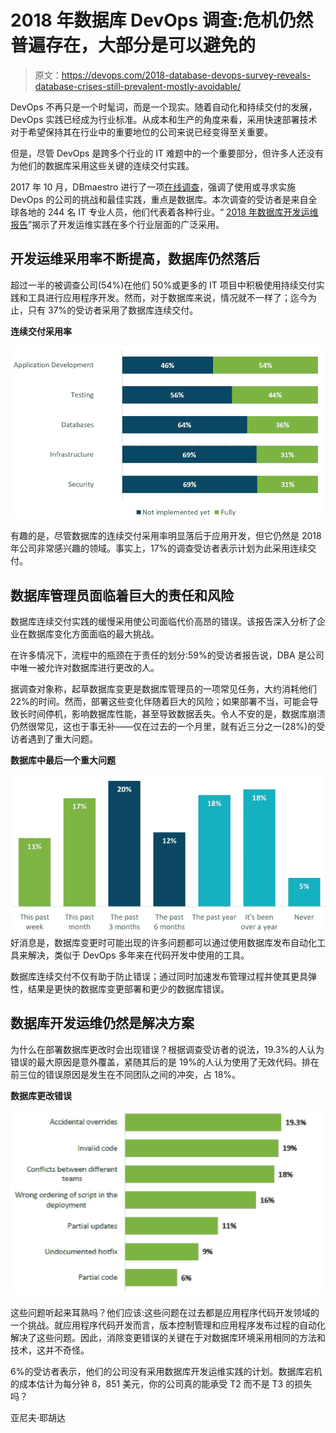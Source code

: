 # 2018 年数据库 DevOps 调查:危机仍然普遍存在，大部分是可以避免的

> 原文：<https://devops.com/2018-database-devops-survey-reveals-database-crises-still-prevalent-mostly-avoidable/>

DevOps 不再只是一个时髦词，而是一个现实。随着自动化和持续交付的发展，DevOps 实践已经成为行业标准。从成本和生产的角度来看，采用快速部署技术对于希望保持其在行业中的重要地位的公司来说已经变得至关重要。

但是，尽管 DevOps 是跨多个行业的 IT 难题中的一个重要部分，但许多人还没有为他们的数据库采用这些关键的连续交付实践。

2017 年 10 月，DBmaestro 进行了一项[在线调查](https://www3.dbmaestro.com/devops-for-database-survey-2018-results?utm_campaign=2018%20Database%20DevOps%20Survey%20Report&utm_source=DevOps_com&utm_medium=article)，强调了使用或寻求实施 DevOps 的公司的挑战和最佳实践，重点是数据库。本次调查的受访者是来自全球各地的 244 名 IT 专业人员，他们代表着各种行业。“ [2018 年数据库开发运维报告](https://www3.dbmaestro.com/devops-for-database-survey-2018-results?utm_campaign=2018%20Database%20DevOps%20Survey%20Report&utm_source=DevOps_com&utm_medium=article)”揭示了开发运维实践在多个行业层面的广泛采用。

## 开发运维采用率不断提高，数据库仍然落后

超过一半的被调查公司(54%)在他们 50%或更多的 IT 项目中积极使用持续交付实践和工具进行应用程序开发。然而，对于数据库来说，情况就不一样了；迄今为止，只有 37%的受访者采用了数据库连续交付。

**连续交付采用率**

![](img/fcf46d894052f009fe4ee8913da274f6.png)

有趣的是，尽管数据库的连续交付采用率明显落后于应用开发，但它仍然是 2018 年公司非常感兴趣的领域。事实上，17%的调查受访者表示计划为此采用连续交付。

## 数据库管理员面临着巨大的责任和风险

数据库连续交付实践的缓慢采用使公司面临代价高昂的错误。该报告深入分析了企业在数据库变化方面面临的最大挑战。

在许多情况下，流程中的瓶颈在于责任的划分:59%的受访者报告说，DBA 是公司中唯一被允许对数据库进行更改的人。

据调查对象称，起草数据库变更是数据库管理员的一项常见任务，大约消耗他们 22%的时间。然而，部署这些变化伴随着巨大的风险；如果部署不当，可能会导致长时间停机，影响数据库性能，甚至导致数据丢失。令人不安的是，数据库崩溃仍然很常见，这也于事无补——仅在过去的一个月里，就有近三分之一(28%)的受访者遇到了重大问题。

**数据库中最后一个重大问题**

![](img/f8575902b8094cc63f0b5588db0a785d.png)好消息是，数据库变更时可能出现的许多问题都可以通过使用数据库发布自动化工具来解决，类似于 DevOps 多年来在代码开发中使用的工具。

数据库连续交付不仅有助于防止错误；通过同时加速发布管理过程并使其更具弹性，结果是更快的数据库变更部署和更少的数据库错误。

## 数据库开发运维仍然是解决方案

为什么在部署数据库更改时会出现错误？根据调查受访者的说法，19.3%的人认为错误的最大原因是意外覆盖，紧随其后的是 19%的人认为使用了无效代码。排在前三位的错误原因是发生在不同团队之间的冲突，占 18%。

**数据库更改错误**

![](img/dfd9913089d8ae2811c5a53c337d1e2a.png)

这些问题听起来耳熟吗？他们应该:这些问题在过去都是应用程序代码开发领域的一个挑战。就应用程序代码开发而言，版本控制管理和应用程序发布过程的自动化解决了这些问题。因此，消除变更错误的关键在于对数据库环境采用相同的方法和技术，这并不奇怪。

6%的受访者表示，他们的公司没有采用数据库开发运维实践的计划。数据库宕机的成本估计为每分钟 8，851 美元，你的公司真的能承受 T2 而不是 T3 的损失吗？

亚尼夫·耶胡达